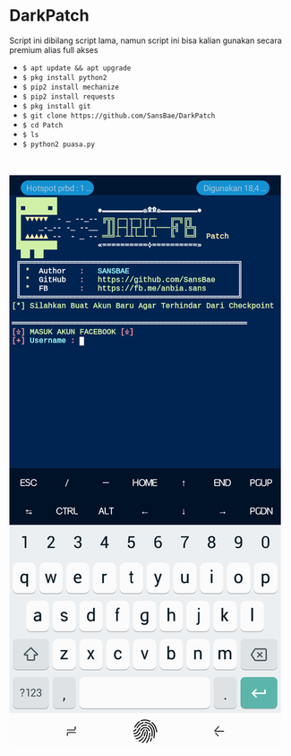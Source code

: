 # DarkPatch
Script ini dibilang script lama, namun script ini bisa kalian gunakan secara premium alias full akses
<ul>
<li><code>$ apt update && apt upgrade</code></li>
<li><code>$ pkg install python2</code></li>
<li><code>$ pip2 install mechanize</code></li>
<li><code>$ pip2 install requests</code></li>
<li><code>$ pkg install git</code></li>
<li><code>$ git clone https://github.com/SansBae/DarkPatch</code></li>
<li><code>$ cd Patch </code></li>
<li><code>$ ls</code></li>
<li><code>$ python2 puasa.py</code></li>
</ul>
<br />
<br />
<img src="https://github.com/SansBae/DarkPatch/blob/master/Screenshot_2020-05-06-11-52-42-65%5B1%5D.png" />
